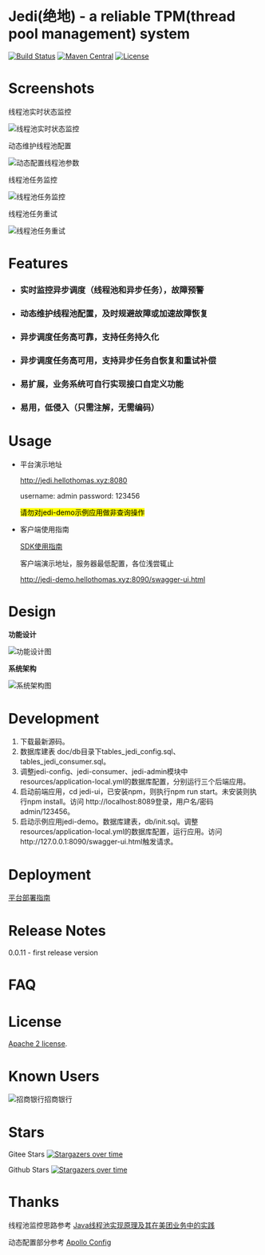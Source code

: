 # Jedi(绝地) - a reliable TPM(thread pool management) system

[![Build Status](https://github.com/hellothomas-group/jedi/workflows/build/badge.svg)](https://github.com/hellothomas-group/jedi/actions)
[![Maven Central](https://img.shields.io/maven-central/v/xyz.hellothomas/jedi-client?color=blue)](https://mvnrepository.com/artifact/xyz.hellothomas/jedi-client)
[![License](https://img.shields.io/badge/License-Apache%202.0-blue.svg)](https://opensource.org/licenses/Apache-2.0)

# Screenshots

线程池实时状态监控

![线程池实时状态监控](https://images.gitee.com/uploads/images/2022/0207/230949_7fbeb3de_5057838.png)

动态维护线程池配置

![动态配置线程池参数](https://images.gitee.com/uploads/images/2022/0207/231106_46c28a98_5057838.png)

线程池任务监控

![线程池任务监控](https://images.gitee.com/uploads/images/2022/0207/231125_51aa1ea5_5057838.png)

线程池任务重试

![线程池任务重试](https://images.gitee.com/uploads/images/2022/0207/231142_8e3b2cfe_5057838.png)

# Features

- ### 实时监控异步调度（线程池和异步任务），故障预警

- ### 动态维护线程池配置，及时规避故障或加速故障恢复

- ### 异步调度任务高可靠，支持任务持久化

- ### 异步调度任务高可用，支持异步任务自恢复和重试补偿

- ### 易扩展，业务系统可自行实现接口自定义功能

- ### 易用，低侵入（只需注解，无需编码）

# Usage

- 平台演示地址

  http://jedi.hellothomas.xyz:8080

  username: admin
  password: 123456

  <mark>请勿对jedi-demo示例应用做非查询操作</mark>

- 客户端使用指南

  [SDK使用指南](https://github.com/hellothomas-group/jedi/wiki#%E4%B8%80-%E5%AE%A2%E6%88%B7%E7%AB%AF%E4%BD%BF%E7%94%A8%E6%8C%87%E5%8D%97)
  
  客户端演示地址，服务器最低配置，各位浅尝辄止
  
  http://jedi-demo.hellothomas.xyz:8090/swagger-ui.html

# Design

**功能设计**

![功能设计图](https://user-images.githubusercontent.com/30972648/156911422-afb26a3f-a7e3-4d44-8099-c7a95f7170ab.png)

**系统架构**

![系统架构图](https://user-images.githubusercontent.com/30972648/156911221-973307c3-afe4-4e6b-8786-44760b4f4b61.png)

# Development

1.  下载最新源码。
2. 数据库建表 doc/db目录下tables_jedi_config.sql、tables_jedi_consumer.sql。
3. 调整jedi-config、jedi-consumer、jedi-admin模块中resources/application-local.yml的数据库配置，分别运行三个后端应用。
4. 启动前端应用，cd jedi-ui，已安装npm，则执行npm run start。未安装则执行npm install。访问 http://localhost:8089登录，用户名/密码 admin/123456。
5. 启动示例应用jedi-demo。数据库建表，db/init.sql。调整resources/application-local.yml的数据库配置，运行应用。访问http://127.0.0.1:8090/swagger-ui.html触发请求。

# Deployment

[平台部署指南](https://github.com/hellothomas-group/jedi/wiki#%E4%B8%89-%E6%9C%8D%E5%8A%A1%E7%AB%AF%E9%83%A8%E7%BD%B2%E6%8C%87%E5%8D%97)

# Release Notes

0.0.11 - first release version

# FAQ

# License

[Apache 2 license](https://github.com/hellothomas-group/jedi/blob/main/LICENSE).

# Known Users

![招商银行](http://www.cmbchina.com/Images/header/app/icon_zsyh.png)招商银行

# Stars
Gitee Stars
[![Stargazers over time](https://whnb.wang/stars/hellothomas/jedi)](https://www.whnb.wang/hellothomas/jedi)

Github Stars
[![Stargazers over time](https://starchart.cc/hellothomas-group/jedi.svg)](https://starchart.cc/hellothomas-group/jedi)

# Thanks
线程池监控思路参考 [Java线程池实现原理及其在美团业务中的实践](https://tech.meituan.com/2020/04/02/java-pooling-pratice-in-meituan.html)

动态配置部分参考 [Apollo Config](https://github.com/ctripcorp/apollo)
